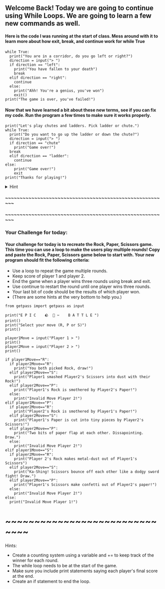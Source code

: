 ## Welcome Back! Today we are going to continue using While Loops. We are going to learn a few new commands as well. 

#### Here is the code I was running at the start of class. Mess around with it to learn more about how exit, break, and continue work for while True
```
while True:
  print("You are in a corridor, do you go left or right?")
  direction = input("> ")
  if direction == "left":
    print("You have fallen to your death")
    break
  elif direction == "right":
    continue
  else:
    print("Ahh! You're a genius, you've won")
    exit()
print("The game is over, you've failed!")
```

#### Now that we have learned a bit about these new terms, see if you can fix my code. Run the program a few times to make sure it works properly.

```
print("Let's play chutes and ladders. Pick ladder or chute.")
while True:
  print("Do you want to go up the ladder or down the chute?")
  direction = input("> ")
  if direction == "chute"
    print("Game over!")
  break
  elif direction == "ladder":
    continue
else:
    print("Game over!")
    exit 
print("Thanks for playing!")
```
<details>
<summary>Hint </summary>
<br>
  Remember: "exit" is a function, so you must include () after it!
  
</details>



#### ~~~~~~~~~~~~~~~~~~~~~~~~~~~~~~~~~~~~~~~~~~~~~~~~~~~~~~~~
#### ~~~~~~~~~~~~~~~~~~~~~~~~~~~~~~~~~~~~~~~~~~~~~~~~~~~~~~~~





### Your Challenge for today:
#### Your challenge for today is to recreate the Rock, Paper, Scissors game. This time you can use a loop to make the users play multiple rounds! Copy and paste the Rock, Paper, Scissors game below to start with. Your new program should fit the following criteria: 

* Use a loop to repeat the game multiple rounds.
* Keep score of player 1 and player 2.
* End the game when a player wins three rounds using break and exit.
* Use continue to restart the round until one player wins three rounds.
* Your last bit of code should be the results of which player won.
* (There are some hints at the very bottom to help you.) 

```
from getpass import getpass as input

print("E P I C    🪨  📄 ✂️    B A T T L E ")
print()
print("Select your move (R, P or S)")
print()

player1Move = input("Player 1 > ")
print()
player2Move = input("Player 2 > ")
print()

if player1Move=="R":
  if player2Move=="R":
    print("You both picked Rock, draw!")
  elif player2Move=="S":
    print("Player1 smashed Player2's Scissors into dust with their Rock!")
  elif player2Move=="P":
    print("Player1's Rock is smothered by Player2's Paper!")
  else:
    print("Invalid Move Player 2!")
elif player1Move=="P":
  if player2Move=="R":
    print("Player2's Rock is smothered by Player1's Paper!")
  elif player2Move=="S":
    print("Player1's Paper is cut into tiny pieces by Player2's Scissors!")
  elif player2Move=="P":
    print("Two bits of paper flap at each other. Dissapointing. Draw.")
  else:
    print("Invalid Move Player 2!")
elif player1Move=="S":
  if player2Move=="R":
    print("Player 2's Rock makes metal-dust out of Player1's Scissors")
  elif player2Move=="S":
    print("Ka-Shing! Scissors bounce off each other like a dodgy sword fight! Draw.")
  elif player2Move=="P":
    print("Player1's Scissors make confetti out of Player2's paper!")
  else:
    print("Invalid Move Player 2!")
else:
  print("Invalid Move Player 1!")
```
# ~~~~~~~~~~~~~~~~~~~~~~~~~~~~~~
Hints:
* Create a counting system using a variable and += to keep track of the winner for each round.
* The while loop needs to be at the start of the game.
* Make sure you include print statements saying each player's final score at the end.
* Create an if statement to end the loop.

